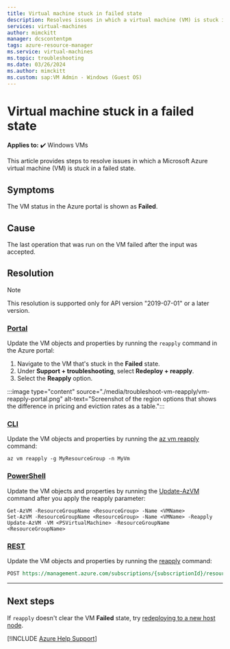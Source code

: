 ```yaml
---
title: Virtual machine stuck in failed state
description: Resolves issues in which a virtual machine (VM) is stuck in a failed state. 
services: virtual-machines
author: mimckitt
manager: dcscontentpm
tags: azure-resource-manager
ms.service: virtual-machines
ms.topic: troubleshooting
ms.date: 03/26/2024
ms.author: mimckitt
ms.custom: sap:VM Admin - Windows (Guest OS)
---
```

# Virtual machine stuck in a failed state

**Applies to:** :heavy_check_mark: Windows VMs

This article provides steps to resolve issues in which a Microsoft Azure virtual machine (VM) is stuck in a failed state.

## Symptoms

The VM status in the Azure portal is shown as **Failed**.

## Cause

The last operation that was run on the VM failed after the input was accepted.

## Resolution

> [!NOTE]
> This resolution is supported only for API version "2019-07-01" or a later version.

### [Portal](#tab/portal)

Update the VM objects and properties by running the `reapply` command in the Azure portal:

1. Navigate to the VM that's stuck in the **Failed** state.
1. Under **Support + troubleshooting**, select **Redeploy + reapply**.
1. Select the **Reapply** option.

:::image type="content" source="./media/troubleshoot-vm-reapply/vm-reapply-portal.png" alt-text="Screenshot of the region options that shows the difference in pricing and eviction rates as a table.":::

### [CLI](#tab/cli)

Update the VM objects and properties by running the [az vm reapply](/cli/azure/vm#az-vm-reapply) command:

```azurecli-interactive
az vm reapply -g MyResourceGroup -n MyVm
```

### [PowerShell](#tab/powershell)

Update the VM objects and properties by running the [Update-AzVM](/powershell/module/az.compute/update-azvm?view=azps-6.5.0#examples&preserve-view=true) command after you apply the reapply parameter:

```azurepowershell-interactive
Get-AzVM -ResourceGroupName <ResourceGroup> -Name <VMName>
Set-AzVM -ResourceGroupName <ResourceGroup> -Name <VMName> -Reapply
Update-AzVM -VM <PSVirtualMachine> -ResourceGroupName <ResourceGroupName>

```

### [REST](#tab/rest)

Update the VM objects and properties by running the [reapply](/rest/api/compute/virtual-machines/reapply) command:

```rest
POST https://management.azure.com/subscriptions/{subscriptionId}/resourceGroups/{resourceGroupName}/providers/Microsoft.Compute/virtualMachines/{vmName}/reapply?api-version=2021-07-01
```

---

## Next steps

If `reapply` doesn't clear the VM **Failed** state, try [redeploying to a new host node](../linux/redeploy-to-new-node-linux.md).

[!INCLUDE [Azure Help Support](../../../includes/azure-help-support.md)]
